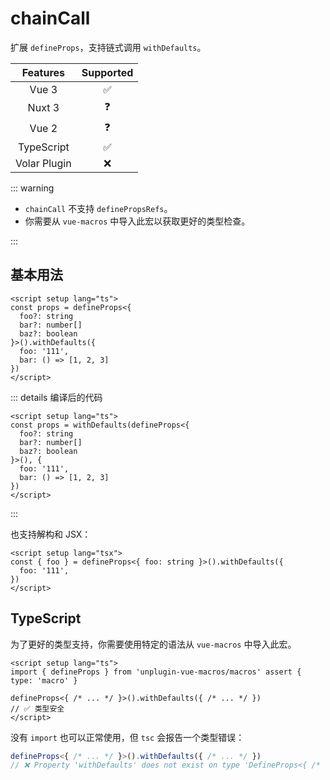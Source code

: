 # chainCall

<StabilityLevel level="experimental" />

扩展 `defineProps`，支持链式调用 `withDefaults`。

|   Features   |     Supported      |
| :----------: | :----------------: |
|    Vue 3     | :white_check_mark: |
|    Nuxt 3    |     :question:     |
|    Vue 2     |     :question:     |
|  TypeScript  | :white_check_mark: |
| Volar Plugin |        :x:         |

::: warning

- `chainCall` 不支持 `definePropsRefs`。
- 你需要从 `vue-macros` 中导入此宏以获取更好的类型检查。

:::

## 基本用法

```vue
<script setup lang="ts">
const props = defineProps<{
  foo?: string
  bar?: number[] 
  baz?: boolean
}>().withDefaults({
  foo: '111',
  bar: () => [1, 2, 3]
})
</script>
```


::: details 编译后的代码 

```vue
<script setup lang="ts">
const props = withDefaults(defineProps<{
  foo?: string
  bar?: number[] 
  baz?: boolean
}>(), {
  foo: '111',
  bar: () => [1, 2, 3]
})
</script>
```

:::

也支持解构和 JSX：

```vue
<script setup lang="tsx">
const { foo } = defineProps<{ foo: string }>().withDefaults({
  foo: '111',
})
</script>
```

## TypeScript

为了更好的类型支持，你需要使用特定的语法从 `vue-macros` 中导入此宏。

```vue
<script setup lang="ts">
import { defineProps } from 'unplugin-vue-macros/macros' assert { type: 'macro' }

defineProps<{ /* ... */ }>().withDefaults({ /* ... */ })
// ✅ 类型安全
</script>
```

没有 `import` 也可以正常使用，但 `tsc` 会报告一个类型错误：


```ts
defineProps<{ /* ... */ }>().withDefaults({ /* ... */ })
// ❌ Property 'withDefaults' does not exist on type 'DefineProps<{ /* ... */ }>'.
```

